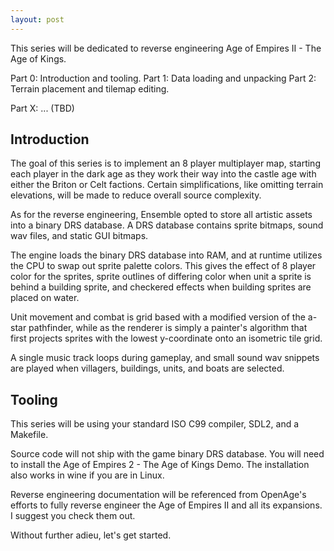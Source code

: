 ```yaml
---
layout: post
---
```


This series will be dedicated to reverse engineering Age of Empires II - The Age of Kings.

Part 0: Introduction and tooling.
Part 1: Data loading and unpacking
Part 2: Terrain placement and tilemap editing.

Part X: ... (TBD)

## Introduction

The goal of this series is to implement an 8 player multiplayer map, starting each player in the dark age as they
work their way into the castle age with either the Briton or Celt factions. Certain simplifications,
like omitting terrain elevations, will be made to reduce overall source complexity.

As for the reverse engineering, Ensemble opted to store all artistic assets into a binary DRS database.
A DRS database contains sprite bitmaps, sound wav files, and static GUI bitmaps.

The engine loads the binary DRS database into RAM, and at runtime utilizes the CPU to swap out sprite palette colors.
This gives the effect of 8 player color for the sprites, sprite outlines of differing color when unit a sprite is behind
a building sprite, and checkered effects when building sprites are placed on water.

Unit movement and combat is grid based with a modified version of the a-star pathfinder, while as the renderer
is simply a painter's algorithm that first projects sprites with the lowest y-coordinate onto an isometric tile grid.

A single music track loops during gameplay, and small sound wav snippets are played when villagers, buildings, units,
and boats are selected.

## Tooling

This series will be using your standard ISO C99 compiler, SDL2, and a Makefile.

Source code will not ship with the game binary DRS database.
You will need to install the Age of Empires 2 - The Age of Kings Demo. The installation also works in wine if you are in Linux.

Reverse engineering documentation will be referenced from OpenAge's efforts to fully reverse engineer the Age of Empires II and all its expansions.
I suggest you check them out.

Without further adieu, let's get started.
